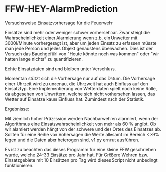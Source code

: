 # FFW-HEY-AlarmPrediction
 Versuchsweise Einsatzvorhersage für die Feuerwehr

Einsätze sind mehr oder weniger schwer vorhersehbar. Zwar steigt die Wahrscheinlichkeit einer Alarmierung wenn z.b. ein Unwetter mit 3000l/Minute vorhergesagt ist, aber um jeden Einsatz zu erfassen müsste man jede Person und jedes Objekt genaustens überwachen. Dies ist der Versuch das Bauchgefühl von "Heute könnte noch was kommen" oder "wir hatten lange nichts" zu quantifizieren.

Echte Einsatzdaten sind und bleiben unter Verschluss.

Momentan stützt sich die Vorhersage nur auf das Datum. Die Vorhersage einer Uhrzeit wird zu ungenau, die Uhrzweit hat auch Einfluss auf den Einsatztyp. Eine Implementierung von Wetterdaten spielt noch keine Rolle, da abgesehen von Unwettern, welche sich nicht vorhersehen lassen, das Wetter auf Einsätze kaum Einfluss hat. Zumindest nach der Statistik.

Ergebnisse:

Mit ziemlich hoher Präzession werden Nachbarwehren alarmiert, wenn der Algorithmus eine Einsatzwahrscheinlichkeit von mehr als 60 % angibt. Ob wir alamiert werden hängt von der schwere und des Ortes des Einsatzes ab. Sollten für eine Reihe von Vohersagen die Werte allesamt im Bereich <>9% legen und die Daten aber heterogen sind, v1.py erneut ausführen. 

Es ist zu beachten das dieses Programm für eine kleine FFW geschrieben wurde, welche 24-33 Einsätze pro Jahr hat. Für Größere Wehren bzw. Einsatzgebiete mit 10 Einsätzen pro Tag wird dieses Script nicht unbedingt funktionieren.